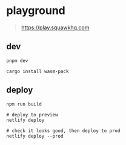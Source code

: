 # playground

> <https://play.squawkhq.com>

## dev

```shell
pnpm dev
```

```shell
cargo install wasm-pack
```

## deploy

```shell
npm run build

# deploy to preview
netlify deploy

# check it looks good, then deploy to prod
netlify deploy --prod
```
